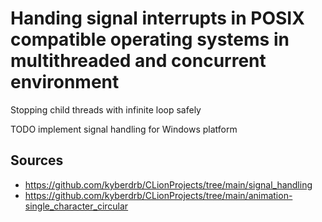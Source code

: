 # Handing signal interrupts in POSIX compatible operating systems in multithreaded and concurrent environment

Stopping child threads with infinite loop safely

TODO implement signal handling for Windows platform

## Sources

- https://github.com/kyberdrb/CLionProjects/tree/main/signal_handling
- https://github.com/kyberdrb/CLionProjects/tree/main/animation-single_character_circular
